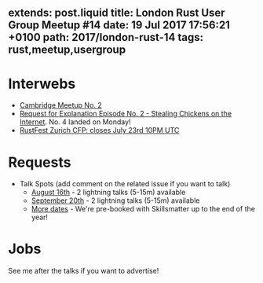 extends: post.liquid
title: London Rust User Group Meetup #14
date: 19 Jul 2017 17:56:21 +0100
path: 2017/london-rust-14
tags: rust,meetup,usergroup
---
# Interwebs

- [Cambridge Meetup No. 2](https://www.meetup.com/Cambridge-Rust-Meetup/events/240812524/)
- [Request for Explanation Episode No. 2 - Stealing Chickens on the Internet](https://request-for-explanation.github.io/podcast/ep2-stealing-chickens-on-the-internet/index.html). No. 4 landed on Monday!
- [RustFest Zurich CFP: closes July 23rd 10PM UTC](https://cfp.rustfest.eu/events/rustfest-ch)

# Requests

- Talk Spots (add comment on the related issue if you want to talk)
  - [August 16th](https://github.com/rust-community/talks/issues/45) - 2 lightning talks (5-15m) available
  - [September 20th](https://github.com/rust-community/talks/issues/46) - 2 lightning talks (5-15m) available
  - [More dates](https://github.com/rust-community/talks/labels/LDN) - We're pre-booked with Skillsmatter up to the end of the year!

# Jobs

See me after the talks if you want to advertise!